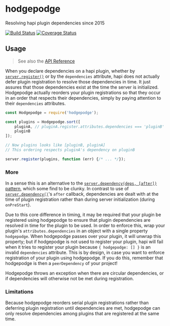 # hodgepodge

Resolving hapi plugin dependencies since 2015

[![Build Status](https://travis-ci.org/devinivy/hodgepodge.svg?branch=master)](https://travis-ci.org/devinivy/hodgepodge) [![Coverage Status](https://coveralls.io/repos/devinivy/hodgepodge/badge.svg?branch=master&service=github)](https://coveralls.io/github/devinivy/hodgepodge?branch=master)

## Usage
> See also the [API Reference](API.md)

When you declare dependencies on a hapi plugin, whether by [`server.register()`](http://hapijs.com/api#serverregisterplugins-options-callback) or by the `dependencies` attribute, hapi does not actually defer plugin registration to resolve those dependencies in time.  It just assures that those dependencies exist at the time the server is initialized.  Hodgepodge actually reorders your plugin registrations so that they occur in an order that respects their dependencies, simply by paying attention to their `dependencies` attributes.

```js
const Hodgepodge = require('hodgepodge');

const plugins = Hodgepodge.sort([
    pluginA, // pluginA.register.attributes.dependencies === 'pluginB'
    pluginB
]);

// Now plugins looks like [pluginB, pluginA]
// This ordering respects pluginA's dependency on pluginB

server.register(plugins, function (err) {/* ... */});
```

### More
In a sense this is an alternative to the [`server.dependency(deps, [after])`](http://hapijs.com/api#serverdependencydependencies-after) [pattern](API.md#without-hodgepodge), which some find to be clunky.  In contrast to use of [`server.dependency()`](http://hapijs.com/api#serverdependencydependencies-after)'s `after` callback, dependencies are dealt with at the time of plugin registration rather than during server initialization (during `onPreStart`).

Due to this core difference in timing, it may be required that your plugin be registered using hodgepodge to ensure that plugin dependencies are resolved in time for the plugin to be used.  In order to enforce this, wrap your plugin's `attributes.dependencies` in an object with a single property `hodgepodge`.  When hodgepodge passes over your plugin, it will unwrap this property; but if hodgepodge is not used to register your plugin, hapi will fail when it tries to register your plugin because `{ hodgepodge: [] }` is an invalid `dependencies` attribute.  This is by design, in case you want to enforce registration of your plugin using hodgepodge.  If you do this, remember that hodgepodge is then a `peerDependency` of your project!

Hodgepodge throws an exception when there are circular dependencies, or if dependencies will otherwise not be met during registration.

### Limitations
Because hodgepodge reorders serial plugin registrations rather than deferring plugin registration until dependencies are met, hodgepodge can only resolve dependencies among plugins that are registered at the same time.
